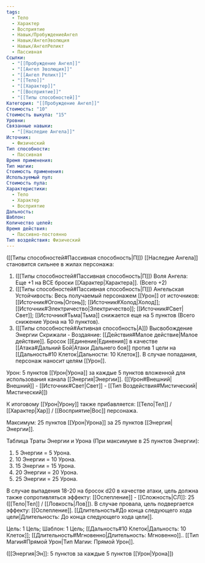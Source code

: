 ```yaml
---
tags:
  - Тело
  - Характер
  - Восприятие
  - Навык/ПробуждениеАнгел
  - Навык/АнгелЭволюция
  - Навык/АнгелРеликт
  - Пассивная
Ссылки:
  - "[[Пробуждение Ангел]]"
  - "[[Ангел Эволюция]]"
  - "[[Ангел Реликт]]"
  - "[[Тело]]"
  - "[[Характер]]"
  - "[[Восприятие]]"
  - "[[Типы способностей]]"
Категория: "[[Пробуждение Ангел]]"
Стоимость: "10"
Стоимость выкупа: "15"
Уровни: 
Связанные навыки:
  - "[[Наследие Ангела]]"
Источник:
  - Физический
Тип способности:
  - Пассивная
Время применения: 
Тип магии: 
Стоимость применения: 
Используемый пул: 
Стоимость пула: 
Характеристики:
  - Тело
  - Характер
  - Восприятие
Дальность: 
Шаблон: 
Количество целей: 
Время действия:
  - Пассивно-постоянно
Тип воздействия: Физический
---
```

([[Типы способностей#Пассивная способность|П]]) [[Наследие Ангела]] становится сильнее в жилах персонажа: 

1. ([[Типы способностей#Пассивная способность|П]]) Воля Ангела: Еще +1 на ВСЕ броски [[Характер|Характера]]. (Всего +2)
2. ([[Типы способностей#Пассивная способность|П]]) Ангельская Устойчивость: Весь получаемый персонажем [[Урон]] от источников: [[Источник#Огонь|Огонь]]; [[Источник#Холод|Холод]]; [[Источник#Электричество|Электричество]]; [[Источник#Свет|Свет]]; [[Источник#Тьма|Тьма]] снижается еще на 5 пунктов (Всего снижение Урона на 10 пунктов). 
3.  ([[Типы способностей#Активная способность|А]]) Высвобождение Энергии Скрижали - Воздаяние:  [[Действия#Малое действие|Малое действие]]. Бросок [[Единение|Единения]] в качестве [[Атака#Дальний Бой|Атаки Дальнего боя]] против 1 цели на [[Дальность#10 Клеток|Дальности: 10 Клеток]]. В случае попадания, персонаж наносит целям [[Урон]].

Урон: 5 пунктов [[Урон|Урона]] за каждые 5 пунктов вложенной для использования канала [[Энергия|Энергии]]. ([[Урон#Внешний|Внешний]] - [[Источник#Свет|Свет]] - [[Тип Воздействия#Мистический|Мистический]])

К итоговому [[Урон|Урону]] также прибавляется: [[Тело|Тел]] / [[Характер|Хар]] / [[Восприятие|Вос]] персонажа. 

Максимум: 25 пунктов [[Урон|Урона]] за 25 пунктов [[Энергия|Энергии]].

Таблица Траты Энергии и Урона
(При максимуме в 25 пунктов Энергии):

1. 5 Энергии = 5 Урона.
2. 10 Энергии = 10 Урона.
3. 15 Энергии = 15 Урона. 
4. 20 Энергии = 20 Урона.
5. 25 Энергии = 25 Урона.

В случае выпадения 18-20 на бросок d20 в качестве атаки, цель должна также сопротивляться эффекту: [[Ослепление]] - [[Сложность|СЛ]]: 25 ([[Тело|Тел]] / [[Ловкость|Лов]]). В случае провала, цель подвергается эффекту: [[Ослепление]]. [[Длительность#До конца следующего хода цели|Длительность: До конца следующего хода цели]].

Цель: 1 Цель; Шаблон: 1 Цель; [[Дальность#10 Клеток|Дальность: 10 Клеток]]; [[Длительность#Мгновенно|Длительность: Мгновенно]].. [[Тип Магии#Прямой Урон|Тип Магии: Прямой Урон]].

([[Энергия|Эн]]: 5 пунктов за каждые 5 пунктов [[Урон|Урона]])